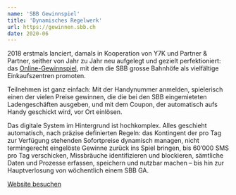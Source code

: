 ```yaml
---
name: 'SBB Gewinnspiel'
title: 'Dynamisches Regelwerk'
url: https://gewinnen.sbb.ch
date: 2020-06
---
```

2018 erstmals lanciert, damals in Kooperation von Y7K und Partner & Partner, seither von Jahr zu Jahr neu aufgelegt und gezielt perfektioniert: das [Online-Gewinnspiel](https://gewinnen.sbb.ch), mit dem die SBB grosse Bahnhöfe als vielfältige Einkaufszentren promoten.  

Teilnehmen ist ganz einfach: Mit der Handynummer anmelden, spielerisch einen der vielen Preise gewinnen, die die bei den SBB eingemieteten Ladengeschäften ausgeben, und mit dem Coupon, der automatisch aufs Handy geschickt wird, vor Ort einlösen.

Das digitale System im Hintergrund ist hochkomplex. Alles geschieht automatisch, nach präzise definierten Regeln: das Kontingent der pro Tag zur Verfügung stehenden Sofortpreise dynamisch managen, nicht termingerecht eingelöste Gewinne zurück ins Spiel bringen, bis 60’000 SMS pro Tag verschicken, Missbräuche identifizieren und blockieren, sämtliche Daten und Prozesse erfassen, speichern und nutzbar machen – bis hin zur Hauptverlosung von wöchentlich einem SBB GA.

[Website besuchen](https://gewinnen.sbb.ch)
